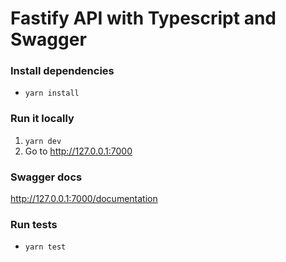 # Fastify API with Typescript and Swagger

### Install dependencies
- ```yarn install```

### Run it locally

1. ```yarn dev```
2. Go to http://127.0.0.1:7000

### Swagger docs 
http://127.0.0.1:7000/documentation

### Run tests
- ``` yarn test ```
